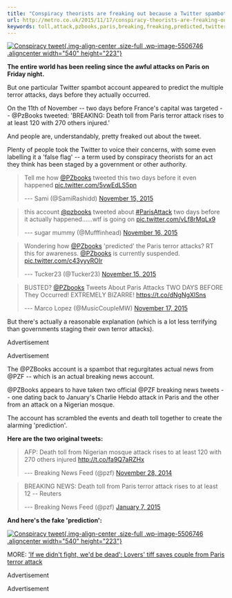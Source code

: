 ```yaml
---
title: "Conspiracy theorists are freaking out because a Twitter spambot predicted Paris attacks"
url: http://metro.co.uk/2015/11/17/conspiracy-theorists-are-freaking-out-because-a-twitter-spambot-predicted-paris-attacks-5506741/
keywords: toll,attack,pzbooks,paris,breaking,freaking,predicted,twitter,theorists,death,conspiracy,attacks,days,terror,pzf,spambot
---
```

[![Conspiracy tweet](https://i1.wp.com/metro.co.uk/wp-content/uploads/2015/11/conspiracy-tweet.jpg?quality=90&strip=all&zoom=1&resize=540%2C223&ssl=1){.img-align-center .size-full .wp-image-5506746 .aligncenter width="540" height="223"}](https://metro.co.uk/wp-content/uploads/2015/11/conspiracy-tweet.jpg?quality=80&strip=all)

**The entire world has been reeling since the awful attacks on Paris on Friday night.**

But one particular Twitter spambot account appeared to predict the multiple terror attacks, days before they actually occurred.

On the 11th of November -- two days before France's capital was targeted -- \@PzBooks tweeted: 'BREAKING: Death toll from Paris terror attack rises to at least 120 with 270 others injured.'

And people are, understandably, pretty freaked out about the tweet.

Plenty of people took the Twitter to voice their concerns, with some even labelling it a 'false flag' -- a term used by conspiracy theorists for an act they think has been staged by a government or other authority.

> Tell me how [\@PZbooks](https://twitter.com/PZbooks) tweeted this two days before it even happened [pic.twitter.com/5vwEdLS5pn](https://t.co/5vwEdLS5pn)
>
> --- Sami (\@SamiRashidd) [November 15, 2015](https://twitter.com/SamiRashidd/status/665945216692699137)

> this account [\@pzbooks](https://twitter.com/PZbooks) tweeted about [\#ParisAttack](https://twitter.com/hashtag/ParisAttack?src=hash) two days before it actually happened......wtf is going on [pic.twitter.com/vLf8rMqLx9](https://t.co/vLf8rMqLx9)
>
> --- sugar mummy (\@Mufffinhead) [November 16, 2015](https://twitter.com/Mufffinhead/status/666219963024351237)

> Wondering how [\@PZbooks](https://twitter.com/PZbooks) \'predicted\' the Paris terror attacks? RT this for awareness. [\@PZbooks](https://twitter.com/PZbooks) is currently suspended. [pic.twitter.com/c43yyyROIr](https://t.co/c43yyyROIr)
>
> --- Tucker23 (\@Tucker23) [November 15, 2015](https://twitter.com/Tucker23/status/665880803877003265)

> BUSTED? [\@PZbooks](https://twitter.com/PZbooks) Tweets About Paris Attacks TWO DAYS BEFORE They Occurred! EXTREMELY BIZARRE! <https://t.co/dNgNgXlSns>
>
> --- Marco Lopez (\@MusicCoupleMW) [November 17, 2015](https://twitter.com/MusicCoupleMW/status/666486053478338561)

But there's actually a reasonable explanation (which is a lot less terrifying than governments staging their own terror attacks).

Advertisement

Advertisement

The \@PZBooks account is a spambot that regurgitates actual news from \@PZF -- which is an actual breaking news account.

\@PZBooks appears to have taken two official \@PZF breaking news tweets -- one dating back to January's Charlie Hebdo attack in Paris and the other from an attack on a Nigerian mosque.

The account has scrambled the events and death toll together to create the alarming 'prediction'.

**Here are the two original tweets:**

> AFP: Death toll from Nigerian mosque attack rises to at least 120 with 270 others injured <http://t.co/fa9Q7aRZHx>
>
> --- Breaking News Feed (\@pzf) [November 28, 2014](https://twitter.com/pzf/status/538422123094888448)

> BREAKING NEWS: Death toll from Paris terror attack rises to at least 12 -- Reuters
>
> --- Breaking News Feed (\@pzf) [January 7, 2015](https://twitter.com/pzf/status/552801974991998976)

**And here's the fake 'prediction':**

[![Conspiracy tweet](https://i1.wp.com/metro.co.uk/wp-content/uploads/2015/11/conspiracy-tweet.jpg?quality=90&strip=all&zoom=1&resize=540%2C223&ssl=1){.img-align-center .size-full .wp-image-5506746 .aligncenter width="540" height="223"}](https://metro.co.uk/wp-content/uploads/2015/11/conspiracy-tweet.jpg?quality=80&strip=all)

MORE: ['If we didn't fight, we'd be dead': Lovers' tiff saves couple from Paris terror attack](http://metro.co.uk/2015/11/17/if-we-didnt-fight-wed-be-dead-lovers-tiff-saves-couple-from-paris-terror-attack-5506701/)

Advertisement

Advertisement
